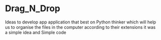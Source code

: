 # Drag_N_Drop

Ideas to develop app  application that best on Python thinker which will help us to organise the files in the computer according to their extensions
it was a simple idea and Simple code
